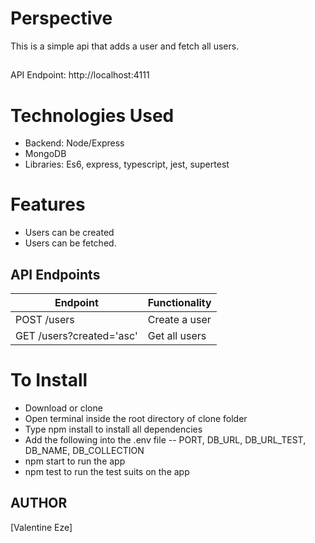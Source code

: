 # Perspective
This is a simple api that adds a user and fetch all users.

##
API Endpoint: http://localhost:4111

# Technologies Used
- Backend: Node/Express
- MongoDB
- Libraries: Es6, express, typescript, jest, supertest

# Features
- Users can be created
- Users can be fetched.

## API Endpoints

| Endpoint                                         | Functionality                      |
| ------------------------------------------------ | ---------------------------------- |
| POST /users                                      | Create a user                      |
| GET /users?created='asc'                         | Get all users                      |


# To Install
- Download or clone
- Open terminal inside the root directory of clone folder
- Type npm install to install all dependencies
- Add the following into the .env file
-- PORT, DB_URL, DB_URL_TEST, DB_NAME, DB_COLLECTION
- npm start to run the app
- npm test to run the test suits on the app

## AUTHOR
[Valentine Eze]
